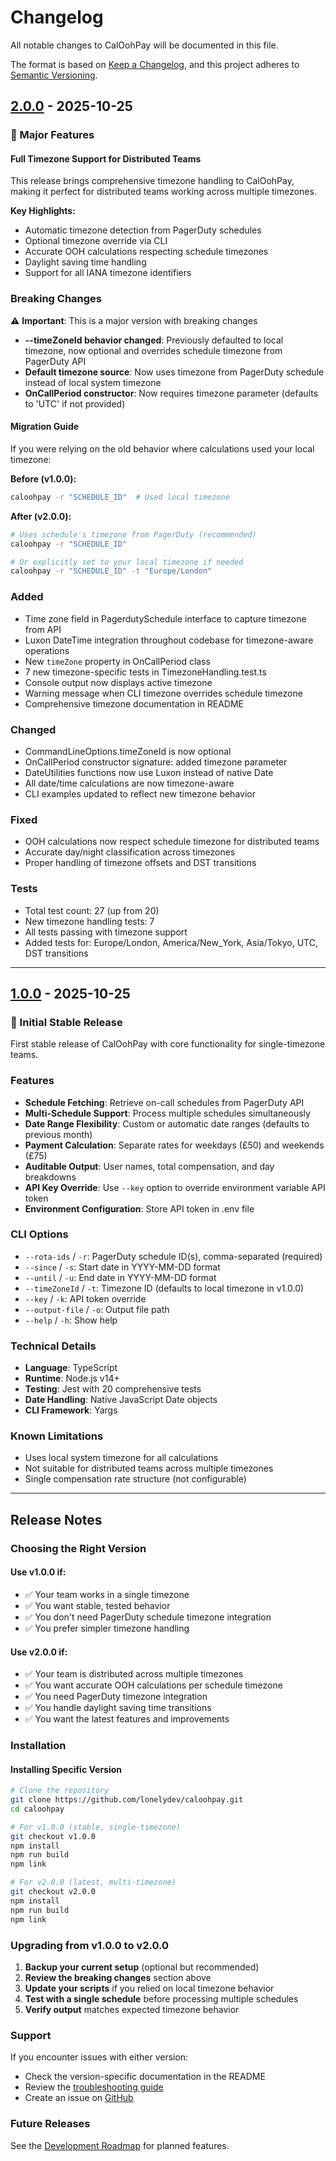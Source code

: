 # Changelog

All notable changes to CalOohPay will be documented in this file.

The format is based on [Keep a Changelog](https://keepachangelog.com/en/1.0.0/),
and this project adheres to [Semantic Versioning](https://semver.org/spec/v2.0.0.html).

## [2.0.0] - 2025-10-25

### 🚀 Major Features

#### Full Timezone Support for Distributed Teams

This release brings comprehensive timezone handling to CalOohPay, making it perfect for distributed teams working across multiple timezones.

**Key Highlights:**
- Automatic timezone detection from PagerDuty schedules
- Optional timezone override via CLI
- Accurate OOH calculations respecting schedule timezones
- Daylight saving time handling
- Support for all IANA timezone identifiers

### Breaking Changes

⚠️ **Important**: This is a major version with breaking changes

- **--timeZoneId behavior changed**: Previously defaulted to local timezone, now optional and overrides schedule timezone from PagerDuty API
- **Default timezone source**: Now uses timezone from PagerDuty schedule instead of local system timezone
- **OnCallPeriod constructor**: Now requires timezone parameter (defaults to 'UTC' if not provided)

#### Migration Guide

If you were relying on the old behavior where calculations used your local timezone:

**Before (v1.0.0):**
```bash
caloohpay -r "SCHEDULE_ID"  # Used local timezone
```

**After (v2.0.0):**
```bash
# Uses schedule's timezone from PagerDuty (recommended)
caloohpay -r "SCHEDULE_ID"

# Or explicitly set to your local timezone if needed
caloohpay -r "SCHEDULE_ID" -t "Europe/London"
```

### Added

- Time zone field in PagerdutySchedule interface to capture timezone from API
- Luxon DateTime integration throughout codebase for timezone-aware operations
- New `timeZone` property in OnCallPeriod class
- 7 new timezone-specific tests in TimezoneHandling.test.ts
- Console output now displays active timezone
- Warning message when CLI timezone overrides schedule timezone
- Comprehensive timezone documentation in README

### Changed

- CommandLineOptions.timeZoneId is now optional
- OnCallPeriod constructor signature: added timezone parameter
- DateUtilities functions now use Luxon instead of native Date
- All date/time calculations are now timezone-aware
- CLI examples updated to reflect new timezone behavior

### Fixed

- OOH calculations now respect schedule timezone for distributed teams
- Accurate day/night classification across timezones
- Proper handling of timezone offsets and DST transitions

### Tests

- Total test count: 27 (up from 20)
- New timezone handling tests: 7
- All tests passing with timezone support
- Added tests for: Europe/London, America/New_York, Asia/Tokyo, UTC, DST transitions

---

## [1.0.0] - 2025-10-25

### 🎉 Initial Stable Release

First stable release of CalOohPay with core functionality for single-timezone teams.

### Features

- **Schedule Fetching**: Retrieve on-call schedules from PagerDuty API
- **Multi-Schedule Support**: Process multiple schedules simultaneously
- **Date Range Flexibility**: Custom or automatic date ranges (defaults to previous month)
- **Payment Calculation**: Separate rates for weekdays (£50) and weekends (£75)
- **Auditable Output**: User names, total compensation, and day breakdowns
- **API Key Override**: Use `--key` option to override environment variable API token
- **Environment Configuration**: Store API token in .env file

### CLI Options

- `--rota-ids` / `-r`: PagerDuty schedule ID(s), comma-separated (required)
- `--since` / `-s`: Start date in YYYY-MM-DD format
- `--until` / `-u`: End date in YYYY-MM-DD format
- `--timeZoneId` / `-t`: Timezone ID (defaults to local timezone in v1.0.0)
- `--key` / `-k`: API token override
- `--output-file` / `-o`: Output file path
- `--help` / `-h`: Show help

### Technical Details

- **Language**: TypeScript
- **Runtime**: Node.js v14+
- **Testing**: Jest with 20 comprehensive tests
- **Date Handling**: Native JavaScript Date objects
- **CLI Framework**: Yargs

### Known Limitations

- Uses local system timezone for all calculations
- Not suitable for distributed teams across multiple timezones
- Single compensation rate structure (not configurable)

---

## Release Notes

### Choosing the Right Version

#### Use v1.0.0 if:
- ✅ Your team works in a single timezone
- ✅ You want stable, tested behavior
- ✅ You don't need PagerDuty schedule timezone integration
- ✅ You prefer simpler timezone handling

#### Use v2.0.0 if:
- ✅ Your team is distributed across multiple timezones
- ✅ You want accurate OOH calculations per schedule timezone
- ✅ You need PagerDuty timezone integration
- ✅ You handle daylight saving time transitions
- ✅ You want the latest features and improvements

### Installation

#### Installing Specific Version

```bash
# Clone the repository
git clone https://github.com/lonelydev/caloohpay.git
cd caloohpay

# For v1.0.0 (stable, single-timezone)
git checkout v1.0.0
npm install
npm run build
npm link

# For v2.0.0 (latest, multi-timezone)
git checkout v2.0.0
npm install
npm run build
npm link
```

### Upgrading from v1.0.0 to v2.0.0

1. **Backup your current setup** (optional but recommended)
2. **Review the breaking changes** section above
3. **Update your scripts** if you relied on local timezone behavior
4. **Test with a single schedule** before processing multiple schedules
5. **Verify output** matches expected timezone behavior

### Support

If you encounter issues with either version:
- Check the version-specific documentation in the README
- Review the [troubleshooting guide](README.md#-troubleshooting)
- Create an issue on [GitHub](https://github.com/lonelydev/caloohpay/issues)

### Future Releases

See the [Development Roadmap](README.md#-development-roadmap) for planned features.

[2.0.0]: https://github.com/lonelydev/caloohpay/compare/v1.0.0...v2.0.0
[1.0.0]: https://github.com/lonelydev/caloohpay/releases/tag/v1.0.0
